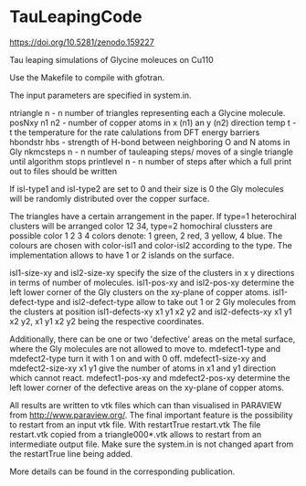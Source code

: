 # TauLeapingCode
https://doi.org/10.5281/zenodo.159227

Tau leaping simulations of Glycine moleuces on Cu110


Use the Makefile to compile with gfotran.

The input parameters are specified in system.in.

ntriangle n       - n number of triangles representing each a Glycine molecule.
posNxy n1 n2      - number of copper atoms in x (n1) an y (n2) direction
temp t            - t the temperature for the rate calulations from DFT energy barriers  
hbondstr hbs      - strength of H-bond between neighboring O and N atoms in Gly
nkmcsteps n       - n number of tauleaping steps/ moves of a single triangle until algorithm stops
printlevel n      - n number of steps after which a full print out to files should be written

If isl-type1 and isl-type2 are set to 0 and their size is 0 the Gly molecules 
will be randomly distributed over the copper surface.

The triangles have a certain arrangement in the paper. If
type=1 heterochiral clusters will be arranged color 12 34, 
type=2 homochiral clussters are possible color 1 2 3 4 
colors denote: 1 green, 2 red, 3 yellow, 4 blue.
The colours are chosen with color-isl1 and color-isl2 according to the type. 
The implementation allows to have 1 or 2 islands on the surface.

isl1-size-xy and isl2-size-xy specify the size of the clusters in x y directions in terms of number of molecules.
isl1-pos-xy and isl2-pos-xy determine the left lower corner of the Gly clusters on the xy-plane of copper atoms.
isl1-defect-type and isl2-defect-type allow to take out 1 or 2 Gly molecules from the clusters at position
isl1-defects-xy x1 y1 x2 y2 and 
isl2-defects-xy x1 y1 x2 y2,
x1 y1 x2 y2 being the respective coordinates.


Additionally, there can be one or two 'defective' areas on the metal surface, 
where the Gly molecules are not allowed to move to.
mdefect1-type and mdefect2-type turn it with 1 on and with 0 off.
mdefect1-size-xy and mdefect2-size-xy x1 y1 give the number of atoms in x1 and y1 direction which cannot react.
mdefect1-pos-xy and mdefect2-pos-xy determine the left lower corner of the defective areas on the xy-plane of copper atoms.

All results are written to vtk files which can than visualised in PARAVIEW from http://www.paraview.org/.
The final important feature is the possibility to restart from an input vtk file. With
restartTrue restart.vtk
The file restart.vtk copied from a triangle000*.vtk allows to restart from an intermediate output file.
Make sure the system.in is not changed apart from the restartTrue line being added.

More details can be found in the corresponding publication.

